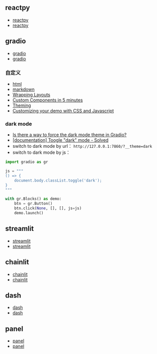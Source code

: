 ## reactpy

- [reactpy](https://reactpy.dev/docs/index.html)
- [reactpy](https://github.com/reactive-python/reactpy)

## gradio

- [gradio](https://www.gradio.app/)
- [gradio](https://github.com/gradio-app/gradio)

### 自定义

- [html](https://www.gradio.app/docs/gradio/html)
- [markdown](https://www.gradio.app/docs/gradio/markdown)
- [Wrapping Layouts](https://www.gradio.app/guides/wrapping-layouts)
- [Custom Components in 5 minutes](https://www.gradio.app/guides/custom-components-in-five-minutes)
- [Theming](https://www.gradio.app/guides/theming-guide)
- [Customizing your demo with CSS and Javascript](https://www.gradio.app/guides/custom-CSS-and-JS)

### dark mode

- [Is there a way to force the dark mode theme in Gradio?](https://github.com/gradio-app/gradio/issues/7384)
- [[documentation] Toogle &#34;dark&#34; mode - Solved](https://github.com/gradio-app/gradio/issues/8598)
- switch to dark mode by url： `http://127.0.0.1:7860/?__theme=dark`
- switch to dark mode by js：

```python
import gradio as gr

js = """
() => {
    document.body.classList.toggle('dark');
}
"""

with gr.Blocks() as demo:
    btn = gr.Button()
    btn.click(None, [], [], js=js)
    demo.launch()
```

## streamlit

- [streamlit](https://streamlit.io/)
- [streamlit](https://github.com/streamlit/streamlit)

## chainlit

- [chainlit](https://docs.chainlit.io/get-started/overview)
- [chainlit](https://github.com/Chainlit/chainlit)

## dash

- [dash](https://dash.plotly.com/)
- [dash](https://github.com/plotly/dash)

## panel

- [panel](https://panel.holoviz.org/)
- [panel](https://github.com/holoviz/panel)